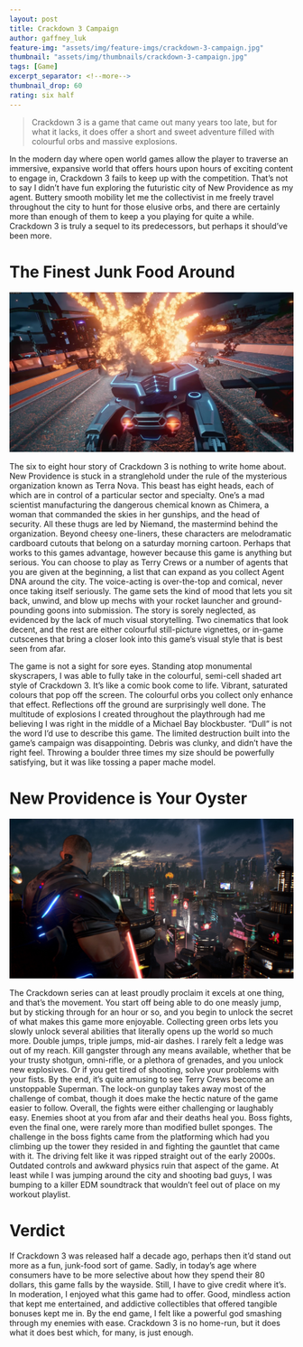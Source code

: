 ```yaml
---
layout: post
title: Crackdown 3 Campaign
author: gaffney_luk
feature-img: "assets/img/feature-imgs/crackdown-3-campaign.jpg"
thumbnail: "assets/img/thumbnails/crackdown-3-campaign.jpg"
tags: [Game]
excerpt_separator: <!--more-->
thumbnail_drop: 60
rating: six half
---
```


> Crackdown 3 is a game that came out many years too late, but for what it lacks, it does offer a short and sweet adventure filled with colourful orbs and massive explosions.
<!--more-->

In the modern day where open world games allow the player to traverse an immersive, expansive world that offers hours upon hours of exciting content to engage in, Crackdown 3 fails to keep up with the competition. That’s not to say I didn’t have fun exploring the futuristic city of New Providence as my agent. Buttery smooth mobility let me the collectivist in me freely travel throughout the city to hunt for those elusive orbs, and there are certainly more than enough of them to keep a you playing for quite a while. Crackdown 3 is truly a sequel to its predecessors, but perhaps it should’ve been more.

# The Finest Junk Food Around

![The Finest Junk Food Around](/assets/img/in-line/crackdown-3-campaign-1.jpg)

The six to eight hour story of Crackdown 3 is nothing to write home about. New Providence is stuck in a stranglehold under the rule of the mysterious organization known as Terra Nova. This beast has eight heads, each of which are in control of a particular sector and specialty. One’s a mad scientist manufacturing the dangerous chemical known as Chimera, a woman that commanded the skies in her gunships, and the head of security. All these thugs are led by Niemand, the mastermind behind the organization. Beyond cheesy one-liners, these characters are melodramatic cardboard cutouts that belong on a saturday morning cartoon. Perhaps that works to this games advantage, however because this game is anything but serious. You can choose to play as Terry Crews or a number of agents that you are given at the beginning, a list that can expand as you collect Agent DNA around the city. The voice-acting is over-the-top and comical, never once taking itself seriously. The game sets the kind of mood that lets you sit back, unwind, and blow up mechs with your rocket launcher and ground-pounding goons into submission. The story is sorely neglected, as evidenced by the lack of much visual storytelling. Two cinematics that look decent, and the rest are either colourful still-picture vignettes, or in-game cutscenes that bring a closer look into this game’s visual style that is best seen from afar.

The game is not a sight for sore eyes. Standing atop monumental skyscrapers, I was able to fully take in the colourful, semi-cell shaded art style of Crackdown 3. It’s like a comic book come to life. Vibrant, saturated colours that pop off the screen. The colourful orbs you collect only enhance that effect. Reflections off the ground are surprisingly well done. The multitude of explosions I created throughout the playthrough had me believing I was right in the middle of a Michael Bay blockbuster. “Dull” is not the word I’d use to describe this game. The limited destruction built into the game’s campaign was disappointing. Debris was clunky, and didn’t have the right feel. Throwing a boulder three times my size should be powerfully satisfying, but it was like tossing a paper mache model.

# New Providence is Your Oyster

![New Providence is Your Oyster](/assets/img/in-line/crackdown-3-campaign-2.jpg)

The Crackdown series can at least proudly proclaim it excels at one thing, and that’s the movement. You start off being able to do one measly jump, but by sticking through for an hour or so, and you begin to unlock the secret of what makes this game more enjoyable. Collecting green orbs lets you slowly unlock several abilities that literally opens up the world so much more. Double jumps, triple jumps, mid-air dashes. I rarely felt a ledge was out of my reach. Kill gangster through any means available, whether that be your trusty shotgun, omni-rifle, or a plethora of grenades, and you unlock new explosives. Or if you get tired of shooting, solve your problems with your fists. By the end, it’s quite amusing to see Terry Crews become an unstoppable Superman. The lock-on gunplay takes away most of the challenge of combat, though it does make the hectic nature of the game easier to follow. Overall, the fights were either challenging or laughably easy. Enemies shoot at you from afar and their deaths heal you. Boss fights, even the final one, were rarely more than modified bullet sponges. The challenge in the boss fights came from the platforming which had you climbing up the tower they resided in and fighting the gauntlet that came with it. The driving felt like it was ripped straight out of the early 2000s. Outdated controls and awkward physics ruin that aspect of the game. At least while I was jumping around the city and shooting bad guys, I was bumping to a killer EDM soundtrack that wouldn’t feel out of place on my workout playlist.

# Verdict

If Crackdown 3 was released half a decade ago, perhaps then it’d stand out more as a fun, junk-food sort of game. Sadly, in today’s age where consumers have to be more selective about how they spend their 80 dollars, this game falls by the wayside. Still, I have to give credit where it’s. In moderation, I enjoyed what this game had to offer. Good, mindless action that kept me entertained, and addictive collectibles that offered tangible bonuses kept me in. By the end game, I felt like a powerful god smashing through my enemies with ease. Crackdown 3 is no home-run, but it does what it does best which, for many, is just enough.
